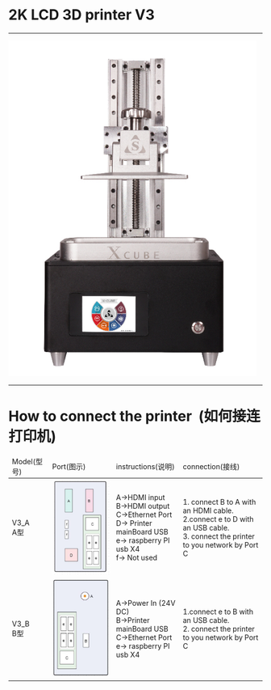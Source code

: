 
2K LCD 3D printer V3
===
<hr>

![Image text](https://raw.githubusercontent.com/stekstudio/stek_LCD_3D_printer/master/xCubeV3/v3_jpg.png)



<hr>

How to connect the printer  (如何接连打印机)
==

<table>
<thead>  
 <tr>
<td>Model(型号)</td>
<td>Port(图示) </td>
<td>instructions(说明)</td>
<td>connection(接线)</td>
</tr> 
 </thead>  
<tbody>  
<tr>
<td>V3_A <br>   A型</td>
<td> <img src="https://github.com/stekstudio/stek_LCD_3D_printer/blob/master/xCubeV3/V3a_connection.jpg"></td>
<td>A->HDMI input <br> B->HDMI output <br> C->Ethernet Port <br> D-> Printer mainBoard USB <br> e-> raspberry PI usb X4 <br> f-> Not used  </td>
<td>1. connect B to A with an HDMI cable.<br> 2.connect e to D with an USB cable. <br> 3. connect the printer to you network by Port C </td>
</tr>
<tr>
<td>V3_B <br>   B型</td>
<td><img src="https://github.com/stekstudio/stek_LCD_3D_printer/blob/master/xCubeV3/V3b_connection.jpg"></td>
<td>A->Power In (24V DC) <br> B->Printer mainBoard USB <br> C->Ethernet Port<br> e-> raspberry PI usb X4 </td>
<td>1.connect e to B with an USB cable.<br> 2. connect the printer to you network by Port C</td>
</tr>

</tbody>
</table>
